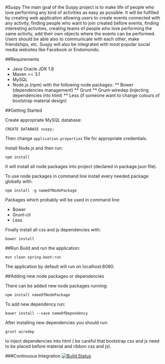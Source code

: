 #Suspy
The main goal of the Suspy project is to make life of people who love performing any kind of
activities as easy as possible. It will be fulfilled by creating web application allowing users to create events
connected with any activity, finding people who want to join created before events, finding interesting
activities, creating teams of people who love performing the same activity, add their own objects where the
events can be performed. Users should be able also to communicate with each other, make friendships, etc.
Suspy will also be integrated with most popular social media websites like Facebook or Endomondo.

##Requirements
* Java Oracle JDK 1.8
* Maven >= 3.1
* MySQL
* Node.js (npm) with the following node packages:
** Bower (dependencies management)
** Grunt
** Grunt-wiredep (injecting dependencies into html)
** Less (if someone want to change colours of bootstrap material design)


##Getting Started

Create appropriate MySQL database:
```
CREATE DATABASE suspy;
```
Then change ```application.properties``` file for appropriate credentials.

Install Node.js and then run:
 ```
 npm install
 ```
It will install all node packages into project (declared in package.json file).

To use node packages in command line install every needed package globally with:
 ```
 npm install -g nameOfNodePackage
 ```
 Packages which probably will be used in command line:
 * Bower
 * Grunt-cli
 * Less

Finally install all css and js dependencies with:
```
bower install
```

##Run
Build and run the application:

```
mvn clean spring-boot:run
```

The application by default will run on localhost:8080.

##Adding new node packages or dependencies

There can be added new node packages running:
 ```
 npm install nameOfNodePackage
 ```

To add new dependency run:
 ```
 bower install --save nameOfDependency
 ```

After installing new dependencies you should run:
 ```
grunt wiredep
 ```
 to inject dependencies into html ( be careful that bootstrap css and js need to
 be placed before material and ribbon css and js).


###Continuous Integration
[![Build Status](https://travis-ci.org/khozzy/suspy.png)](https://travis-ci.org/khozzy/suspy)

